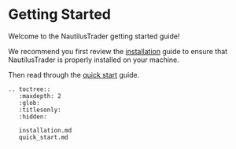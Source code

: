 # Getting Started

Welcome to the NautilusTrader getting started guide!

We recommend you first review the [installation](installation.md) guide to ensure that NautilusTrader
is properly installed on your machine.

Then read through the [quick start](quick_start.md) guide.

```{eval-rst}
.. toctree::
   :maxdepth: 2
   :glob:
   :titlesonly:
   :hidden:
   
   installation.md
   quick_start.md
```